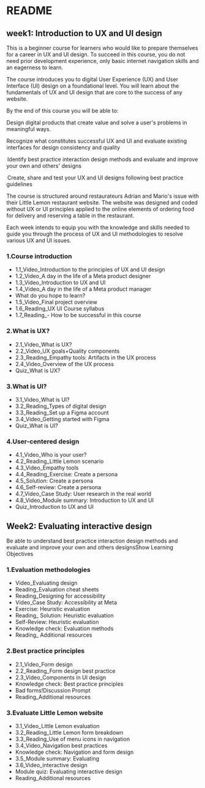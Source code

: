 # README

## week1: Introduction to UX and UI design

This is a beginner course for learners who would like to prepare themselves for a career in UX and UI design. To succeed in this course, you do not need prior development experience, only basic internet navigation skills and an eagerness to learn. 

The course introduces you to digital User Experience (UX) and User Interface (UI) design on a foundational level. You will learn about the fundamentals of UX and UI design that are core to the success of any website.  

By the end of this course you will be able to: 

Design digital products that create value and solve a user's problems in meaningful ways. 

Recognize what constitutes successful UX and UI and evaluate existing interfaces for design consistency and quality

 Identify best practice interaction design methods and evaluate and improve your own and others' designs

 Create, share and test your UX and UI designs following best practice guidelines 

The course is structured around restaurateurs Adrian and Mario's issue with their Little Lemon restaurant website. The website was designed and coded without UX or UI principles applied to the online elements of ordering food for delivery and reserving a table in the restaurant.   

Each week intends to equip you with the knowledge and skills needed to guide you through the process of UX and UI methodologies to resolve various UX and UI issues. 

### 1.Course introduction

- 1.1_Video_Introduction to the principles of UX and UI design
- 1.2_Video_A day in the life of a Meta product designer
- 1.3_Video_Introduction to UX and UI
- 1.4_Video_A day in the life of a Meta product manager
- What do you hope to learn? 
- 1.5_Video_Final project overview
- 1.6_Reading_UX UI Course syllabus
- 1.7_Reading_- How to be successful in this course

### 2.What is UX?

- 2.1_Video_What is UX?
- 2.2_Video_UX goals+Quality components
- 2.3_Reading_Empathy tools: Artifacts in the UX process
- 2.4_Video_Overview of the UX process
- Quiz_What is UX?

### 3.What is UI?

- 3.1_Video_What is UI?
- 3.2_Reading_Types of digital design
- 3.3_Reading_Set up a Figma account
- 3.4_Video_Getting started with Figma
- Quiz_What is UI?


### 4.User-centered design

- 4.1_Video_Who is your user?
- 4.2_Reading_Little Lemon scenario
- 4.3_Video_Empathy tools
- 4.4_Reading_Exercise: Create a persona
- 4.5_Solution: Create a persona
- 4.6_Self-review: Create a persona
- 4.7_Video_Case Study: User research in the real world
- 4.8_Video_Module summary: Introduction to UX and UI
- Quiz_Introduction to UX and UI

## Week2: Evaluating interactive design

Be able to understand best practice interaction design methods and evaluate and improve your own and others designsShow Learning Objectives

### 1.Evaluation methodologies

- Video_Evaluating design 
- Reading_Evaluation cheat sheets
- Reading_Designing for accessibility
- Video_Case Study: Accessibility at Meta
- Exercise: Heuristic evaluation
- Reading_ Solution: Heuristic evaluation
- Self-Review:  Heuristic evaluation
- Knowledge check: Evaluation methods
- Reading_ Additional resources 


### 2.Best practice principles
- 2.1_Video_Form design  
- 2.2_Reading_Form design best practice
- 2.3_Video_Components in UI design
- Knowledge check: Best practice principles
- Bad forms!Discussion Prompt
- Reading_Additional resources 


### 3.Evaluate Little Lemon website

- 3.1_Video_Little Lemon evaluation
- 3.2_Reading_Little Lemon form breakdown
- 3.3_Reading_Use of menu icons in navigation 
- 3.4_Video_Navigation best practices  
- Knowledge check: Navigation and form design
- 3.5_Module summary: Evaluating 
- 3.6_Video_interactive design
- Module quiz: Evaluating interactive design
- Reading_Additional resources
